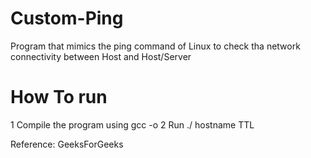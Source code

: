 # Custom-Ping
Program that mimics the ping command of Linux to check tha network connectivity between Host and Host/Server

# How To run
  1 Compile the program using gcc <program name> -o <exectuable name>
  2 Run ./<executable name> hostname TTL
  
 
 Reference:
 GeeksForGeeks
